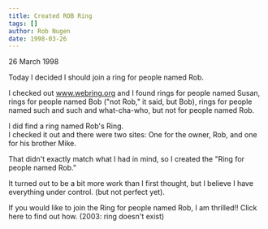 ```yaml
---
title: Created ROB Ring
tags: []
author: Rob Nugen
date: 1998-03-26
---
```


<title>Ring for people named Rob</title>

<p class=date>26 March 1998</p>

<p>

Today I decided I should join a ring for people named Rob.
<p>
I checked out <a href=http://www.webring.org>www.webring.org</a>
and I found rings for people named Susan, rings for people named Bob ("not Rob," it said, but Bob), rings for people named such and such and what-cha-who, but not for people named Rob.
<p>
I did find a ring named Rob's Ring.<br>
I checked it out and there were two sites: One for the owner, Rob, and one for his brother Mike.
<p>
That didn't exactly match what I had in mind, so I created the "Ring for people named Rob."
<p>
It turned out to be a bit more work than I first thought, but I believe I have everything under control. (but not perfect yet).
<p>
If you would like to join the Ring for people named Rob, I am thrilled!!  Click here to find out how.  (2003: ring doesn't exist)
</p>
